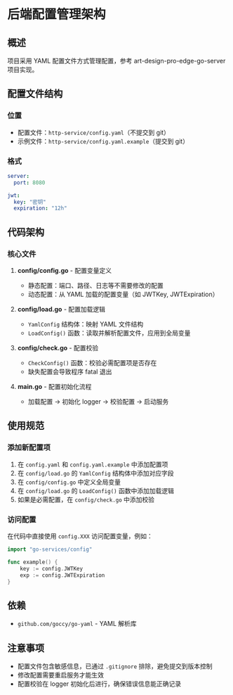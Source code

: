 # 后端配置管理架构

## 概述
项目采用 YAML 配置文件方式管理配置，参考 art-design-pro-edge-go-server 项目实现。

## 配置文件结构

### 位置
- 配置文件：`http-service/config.yaml`（不提交到 git）
- 示例文件：`http-service/config.yaml.example`（提交到 git）

### 格式
```yaml
server:
  port: 8080

jwt:
  key: "密钥"
  expiration: "12h"
```

## 代码架构

### 核心文件
1. **config/config.go** - 配置变量定义
   - 静态配置：端口、路径、日志等不需要修改的配置
   - 动态配置：从 YAML 加载的配置变量（如 JWTKey, JWTExpiration）

2. **config/load.go** - 配置加载逻辑
   - `YamlConfig` 结构体：映射 YAML 文件结构
   - `LoadConfig()` 函数：读取并解析配置文件，应用到全局变量

3. **config/check.go** - 配置校验
   - `CheckConfig()` 函数：校验必需配置项是否存在
   - 缺失配置会导致程序 fatal 退出

4. **main.go** - 配置初始化流程
   - 加载配置 → 初始化 logger → 校验配置 → 启动服务

## 使用规范

### 添加新配置项
1. 在 `config.yaml` 和 `config.yaml.example` 中添加配置项
2. 在 `config/load.go` 的 `YamlConfig` 结构体中添加对应字段
3. 在 `config/config.go` 中定义全局变量
4. 在 `config/load.go` 的 `LoadConfig()` 函数中添加加载逻辑
5. 如果是必需配置，在 `config/check.go` 中添加校验

### 访问配置
在代码中直接使用 `config.XXX` 访问配置变量，例如：
```go
import "go-services/config"

func example() {
    key := config.JWTKey
    exp := config.JWTExpiration
}
```

## 依赖
- `github.com/goccy/go-yaml` - YAML 解析库

## 注意事项
- 配置文件包含敏感信息，已通过 `.gitignore` 排除，避免提交到版本控制
- 修改配置需要重启服务才能生效
- 配置校验在 logger 初始化后进行，确保错误信息能正确记录

